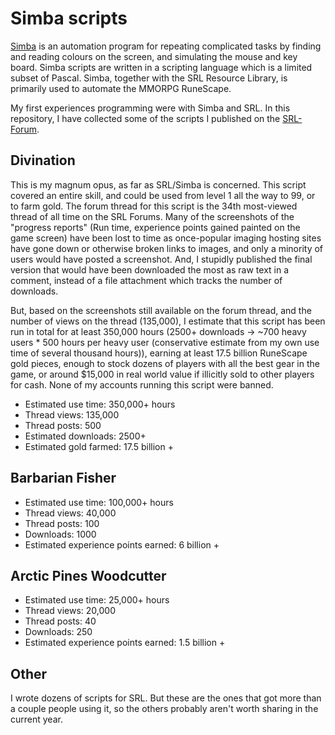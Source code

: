 # Simba scripts
[Simba](http://wizzup.org/simba/) is an automation program for repeating complicated tasks by finding and reading colours on the screen, and simulating the mouse and key board. Simba scripts are written in a scripting language which is a limited subset of Pascal. Simba, together with the SRL Resource Library, is primarily used to automate the MMORPG RuneScape.

My first experiences programming were with Simba and SRL. In this repository, I have collected some of the scripts I published on the [SRL-Forum](http://villavu.com).


## Divination
This is my magnum opus, as far as SRL/Simba is concerned. This script covered an entire skill, and could be used from level 1 all the way to 99, or to farm gold. The forum thread for this script is the 34th most-viewed thread of all time on the SRL Forums. Many of the screenshots of the "progress reports" (Run time, experience points gained painted on the game screen) have been lost to time as once-popular imaging hosting sites have gone down or otherwise broken links to images, and only a minority of users would have posted a screenshot. And, I stupidly published the final version that would have been downloaded the most as raw text in a comment, instead of a file attachment which tracks the number of downloads. 

But, based on the screenshots still available on the forum thread, and the number of views on the thread (135,000), I estimate that this script has been run in total for at least 350,000 hours (2500+ downloads &rarr; ~700 heavy users * 500 hours per heavy user (conservative estimate from my own use time of several thousand hours)), earning at least 17.5 billion RuneScape gold pieces, enough to stock dozens of players with all the best gear in the game, or around $15,000 in real world value if illicitly sold to other players for cash. None of my accounts running this script were banned.
- Estimated use time: 350,000+ hours
- Thread views: 135,000
- Thread posts: 500
- Estimated downloads: 2500+
- Estimated gold farmed: 17.5 billion +

## Barbarian Fisher
- Estimated use time: 100,000+ hours
- Thread views: 40,000
- Thread posts: 100
- Downloads: 1000
- Estimated experience points earned: 6 billion +


## Arctic Pines Woodcutter
- Estimated use time: 25,000+ hours
- Thread views: 20,000
- Thread posts: 40
- Downloads: 250
- Estimated experience points earned: 1.5 billion +

## Other
I wrote dozens of scripts for SRL. But these are the ones that got more than a couple people using it, so the others probably aren't worth sharing in the current year.
